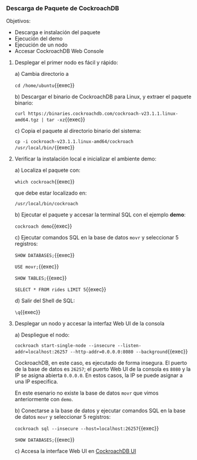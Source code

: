 ### Descarga de Paquete de CockroachDB

Objetivos:
* Descarga e instalación del paquete
* Ejecución del demo
* Ejecución de un nodo
* Accesar CockroachDB Web Console


1. Desplegar el primer nodo es fácil y rápido:

    a) Cambia directorio a

    `cd /home/ubuntu`{{exec}}

    b) Descargar el binario de CockroachDB para Linux, y extraer el paquete binario:

    `curl https://binaries.cockroachdb.com/cockroach-v23.1.1.linux-amd64.tgz | tar -xz`{{exec}}

    c) Copia el paquete al directorio binario del sistema:

    `cp -i cockroach-v23.1.1.linux-amd64/cockroach /usr/local/bin/`{{exec}}


3. Verificar la instalación local e inicializar el ambiente demo:

    a) Localiza el paquete con:

    `which cockroach`{{exec}}

    que debe estar localizado en:

    ```
    /usr/local/bin/cockroach
    ```

    b) Ejecutar el paquete y accesar la terminal SQL con el ejemplo **demo**:

    `cockroach demo`{{exec}}

    c) Ejecutar comandos SQL en la base de datos `movr` y seleccionar 5 registros:

    `SHOW DATABASES;`{{exec}}

    `USE movr;`{{exec}}

    `SHOW TABLES;`{{exec}}

    `SELECT * FROM rides LIMIT 5`{{exec}}

    d) Salir del Shell de SQL:

    `\q`{{exec}}

4. Desplegar un nodo y accesar la interfaz Web UI de la consola

    a) Despliegue el nodo:

    `cockroach start-single-node --insecure --listen-addr=localhost:26257 --http-addr=0.0.0.0:8080 --background`{{exec}}

    CockroachDB, en este caso, es ejecutado de forma insegura. El puerto de la base de datos es `26257`; el puerto Web UI de la consola es `8080` y la IP se asigna abierta `0.0.0.0`.
    En estos casos, la IP se puede asignar a una IP especifica.

    En este esenario no existe la base de datos `movr` que vimos anteriormente con `demo`.

    b) Conectarse a la base de datos y ejecutar comandos SQL en la base de datos `movr` y seleccionar 5 registros:

    `cockroach sql --insecure --host=localhost:26257`{{exec}}

    `SHOW DATABASES;`{{exec}}

    c) Accesa la interface Web UI en [CockroachDB UI]({{TRAFFIC_HOST1_8080}})

